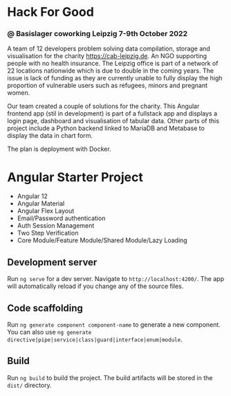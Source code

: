 # Hack For Good 
### @ Basislager coworking Leipzig 7-9th October 2022
A team of 12 developers problem solving data compilation, storage and visualisation for the charity https://cab-leipzig.de. An NGO supporting people with no health insurance. The Leipzig office is part of a network of 22 locations nationwide which is due to double in the coming years. The issue is lack of funding as they are currently unable to fully display the high proportion of vulnerable users such as refugees, minors and pregnant women. 

Our team created a couple of solutions for the charity. This Angular frontend app (stil in development) is part of a fullstack app and displays a login page, dashboard and visualisation of tabular data. Other parts of this project include a Python backend linked to MariaDB and Metabase to display the data in chart form.  

The plan is deployment with Docker. 


# Angular Starter Project
- Angular 12
- Angular Material
- Angular Flex Layout
- Email/Password authentication
- Auth Session Management
- Two Step Verification
- Core Module/Feature Module/Shared Module/Lazy Loading


## Development server

Run `ng serve` for a dev server. Navigate to `http://localhost:4200/`. The app will automatically reload if you change any of the source files.

## Code scaffolding

Run `ng generate component component-name` to generate a new component. You can also use `ng generate directive|pipe|service|class|guard|interface|enum|module`.

## Build

Run `ng build` to build the project. The build artifacts will be stored in the `dist/` directory. 

